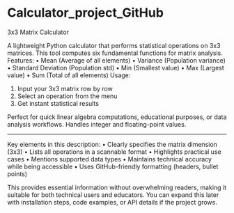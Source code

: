 # Calculator_project_GitHub

3x3 Matrix Calculator

A lightweight Python calculator that performs statistical operations on 3x3 matrices. This tool computes six fundamental functions for matrix analysis.
Features:
•	Mean (Average of all elements)
•	Variance (Population variance)
•	Standard Deviation (Population std)
•	Min (Smallest value)
•	Max (Largest value)
•	Sum (Total of all elements)
Usage:
1.	Input your 3x3 matrix row by row
2.	Select an operation from the menu
3.	Get instant statistical results

Perfect for quick linear algebra computations, educational purposes, or data analysis workflows. Handles integer and floating-point values.
________________________________________
Key elements in this description:
•	Clearly specifies the matrix dimension (3x3)
•	Lists all operations in a scannable format
•	Highlights practical use cases
•	Mentions supported data types
•	Maintains technical accuracy while being accessible
•	Uses GitHub-friendly formatting (headers, bullet points)

This provides essential information without overwhelming readers, making it suitable for both technical users and educators. You can expand this later with installation steps, code examples, or API details if the project grows.

